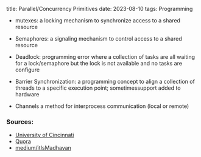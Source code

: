 title: Parallel/Concurrency Primitives
date: 2023-08-10
tags: Programming

* mutexes: a locking mechanism to synchronize access to a
shared resource

* Semaphores: a signaling mechanism to control access to a shared
resource

* Deadlock: programming error where a collection of tasks are all
waiting for a lock/semaphore but the lock is not
available and no tasks are configure

* Barrier Synchronization: a programming concept to align a collection
of threads to a specific execution point; sometimessupport added to hardware

* Channels a method for interprocess communication (local or
remote)


### Sources:
* [University of Cincinnati](https://eecs.ceas.uc.edu/~wilseypa/classes/eece7095/lectureNotes/parallelism/programmingPrimitives.pdf)
* [Quora](https://www.quora.com/What-are-concurrency-primitives)
* [medium/itIsMadhavan](https://medium.com/@itIsMadhavan/concurrency-vs-parallelism-a-brief-review-b337c8dac350)